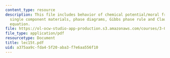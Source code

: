 ```yaml
---
content_type: resource
description: This file includes behavior of chemical potential/moral free energy in
  single component materials, phase diagrams, Gibbs phase rule and Clausius-Clapeyron
  equation.
file: https://ol-ocw-studio-app-production.s3.amazonaws.com/courses/3-012-fundamentals-of-materials-science-fall-2005/a375aa9cfda45f20aba3f7e6aa556f10_lec15t.pdf
file_type: application/pdf
resourcetype: Document
title: lec15t.pdf
uid: a375aa9c-fda4-5f20-aba3-f7e6aa556f10
---
```

